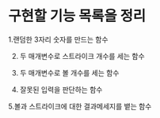 # 구현할 기능 목록을 정리

1.랜덤한 3자리 숫자를 만드는 함수

2. 두 매개변수로 스트라이크 개수를 세는 함수

3. 두 매개변수로 볼 개수를 세는 함수

4. 잘못된 입력을 판단하는 함수

5.볼과 스트라이크에 대한 결과메세지를 뱉는 함수
